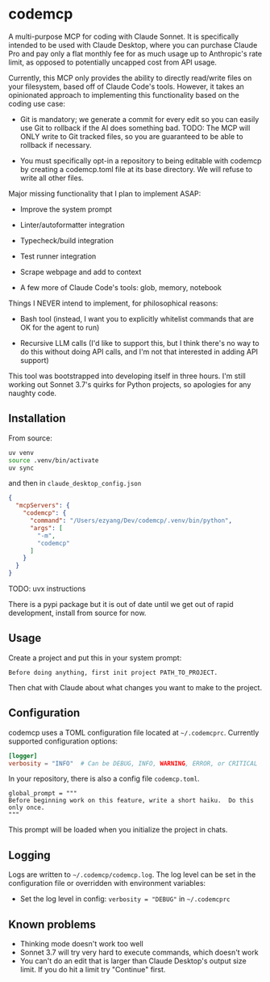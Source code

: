 # codemcp

A multi-purpose MCP for coding with Claude Sonnet.  It is specifically
intended to be used with Claude Desktop, where you can purchase Claude Pro and
pay only a flat monthly fee for as much usage up to Anthropic's rate limit, as
opposed to potentially uncapped cost from API usage.

Currently, this MCP only provides the ability to directly read/write files on
your filesystem, based off of Claude Code's tools.  However, it takes an
opinionated approach to implementing this functionality based on the coding
use case:

- Git is mandatory; we generate a commit for every edit so you can easily use
  Git to rollback if the AI does something bad.  TODO: The MCP will ONLY write
  to Git tracked files, so you are guaranteed to be able to rollback if
  necessary.

- You must specifically opt-in a repository to being editable with codemcp by
  creating a codemcp.toml file at its base directory.  We will refuse to write
  all other files.

Major missing functionality that I plan to implement ASAP:

- Improve the system prompt

- Linter/autoformatter integration

- Typecheck/build integration

- Test runner integration

- Scrape webpage and add to context

- A few more of Claude Code's tools: glob, memory, notebook

Things I NEVER intend to implement, for philosophical reasons:

- Bash tool (instead, I want you to explicitly whitelist commands that are OK
  for the agent to run)

- Recursive LLM calls (I'd like to support this, but I think there's no way to
  do this without doing API calls, and I'm not that interested in adding API
  support)

This tool was bootstrapped into developing itself in three hours.  I'm still
working out Sonnet 3.7's quirks for Python projects, so apologies for any
naughty code.

## Installation

From source:

```bash
uv venv
source .venv/bin/activate
uv sync
```

and then in `claude_desktop_config.json`

```json
{
  "mcpServers": {
    "codemcp": {
      "command": "/Users/ezyang/Dev/codemcp/.venv/bin/python",
      "args": [
        "-m",
        "codemcp"
      ]
    }
  }
}
```

TODO: uvx instructions

There is a pypi package but it is out of date until we get out of rapid
development, install from source for now.

## Usage

Create a project and put this in your system prompt:

```
Before doing anything, first init project PATH_TO_PROJECT.
```

Then chat with Claude about what changes you want to make to the project.

## Configuration

codemcp uses a TOML configuration file located at `~/.codemcprc`. Currently supported configuration options:

```toml
[logger]
verbosity = "INFO"  # Can be DEBUG, INFO, WARNING, ERROR, or CRITICAL
```

In your repository, there is also a config file `codemcp.toml`.

```
global_prompt = """
Before beginning work on this feature, write a short haiku.  Do this only once.
"""
```

This prompt will be loaded when you initialize the project in chats.

## Logging

Logs are written to `~/.codemcp/codemcp.log`. The log level can be set in the configuration file or overridden with environment variables:

- Set the log level in config: `verbosity = "DEBUG"` in `~/.codemcprc`

## Known problems

- Thinking mode doesn't work too well
- Sonnet 3.7 will try very hard to execute commands, which doesn't work
- You can't do an edit that is larger than Claude Desktop's output size limit.
  If you do hit a limit try "Continue" first.
